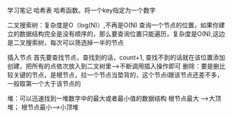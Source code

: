 学习笔记
哈希表
哈希函数。将一个key指定为一个数字

二叉搜索树：复杂度是O（log(N)）,不再是O(N)
查询一个节点的位置，如果你建立的数据结构完全是没有顺序的，那么要查询位置只能遍历，复杂度是O(N),这边是二叉搜索树，每次可以筛选掉一半的节点

插入节点
首先要查找节点，查找到的话，count+1, 查找不到的话就在该位置添加
创建，把所有的点依次放入到二叉树里—>不断调用插入操作即可
删除：要是删比较关键的节点，是根节点，拉一个节点当垫背的，这个节点i跟该节点还差不多，一般取第一个大于该节点的

堆：可以迅速找到一堆数字中的最大或者最小值的数据结构
根节点最大 -->大顶堆； 根节点最小-->小顶堆